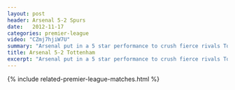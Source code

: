 ```yaml
---
layout: post
header: Arsenal 5-2 Spurs
date:   2012-11-17
categories: premier-league
video: "CZmj7hjiW7U"
summary: "Arsenal put in a 5 star performance to crush fierce rivals Tottenham 5-2. Adebayor opened the scoring before a reckless tackle saw him sent off. Mertesacker equalised before Podolski and Giroud set Arsenal on their way to a memorable victory."
title: Arsenal 5-2 Tottenham 
excerpt: "Arsenal put in a 5 star performance to crush fierce rivals Tottenham 5-2. Adebayor opened the scoring before a reckless tackle saw him sent off. Mertesacker equalised before Podolski and Giroud set Arsenal on their way to a memorable victory."
---
```


{% include related-premier-league-matches.html  %}